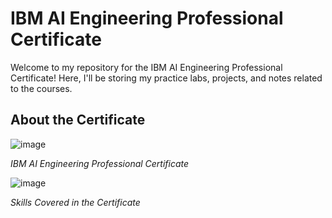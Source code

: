 # IBM AI Engineering Professional Certificate

Welcome to my repository for the IBM AI Engineering Professional Certificate! Here, I'll be storing my practice labs, projects, and notes related to the courses.

## About the Certificate

![image](https://github.com/Eng-Ahmed-Rifai/IBM-AI-Engineering-Professional-Certificate/assets/110114267/0ed00529-c38c-473f-a319-96fe24bfca04)


*IBM AI Engineering Professional Certificate*

![image](https://github.com/Eng-Ahmed-Rifai/IBM-AI-Engineering-Professional-Certificate/assets/110114267/243d9d2c-f0e6-49e3-a65c-e41ea6214ac1)


*Skills Covered in the Certificate*
 
 
